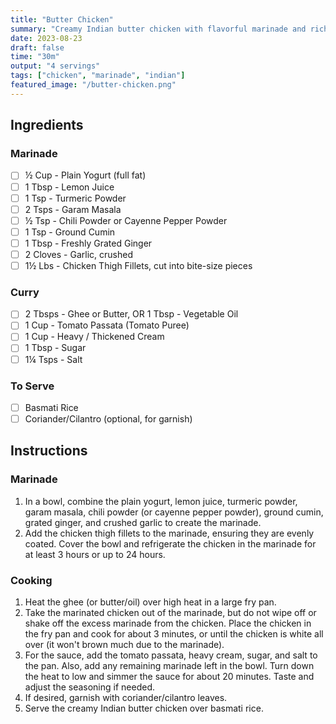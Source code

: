 ```yaml
---
title: "Butter Chicken"
summary: "Creamy Indian butter chicken with flavorful marinade and rich tomato cream sauce"
date: 2023-08-23
draft: false
time: "30m"
output: "4 servings"
tags: ["chicken", "marinade", "indian"]
featured_image: "/butter-chicken.png"
---
```


## Ingredients

### Marinade

- [ ] ½ Cup - Plain Yogurt (full fat)
- [ ] 1 Tbsp - Lemon Juice
- [ ] 1 Tsp - Turmeric Powder
- [ ] 2 Tsps - Garam Masala
- [ ] ½ Tsp - Chili Powder or Cayenne Pepper Powder
- [ ] 1 Tsp - Ground Cumin
- [ ] 1 Tbsp - Freshly Grated Ginger
- [ ] 2 Cloves - Garlic, crushed
- [ ] 1½ Lbs - Chicken Thigh Fillets, cut into bite-size pieces

### Curry

- [ ] 2 Tbsps - Ghee or Butter, OR 1 Tbsp - Vegetable Oil
- [ ] 1 Cup - Tomato Passata (Tomato Puree)
- [ ] 1 Cup - Heavy / Thickened Cream
- [ ] 1 Tbsp - Sugar
- [ ] 1¼ Tsps - Salt

### To Serve

- [ ] Basmati Rice
- [ ] Coriander/Cilantro (optional, for garnish)

## Instructions

### Marinade

1. In a bowl, combine the plain yogurt, lemon juice, turmeric powder, garam masala, chili powder (or cayenne pepper powder), ground cumin, grated ginger, and crushed garlic to create the marinade.
2. Add the chicken thigh fillets to the marinade, ensuring they are evenly coated. Cover the bowl and refrigerate the chicken in the marinade for at least 3 hours or up to 24 hours.

### Cooking

1. Heat the ghee (or butter/oil) over high heat in a large fry pan.
2. Take the marinated chicken out of the marinade, but do not wipe off or shake off the excess marinade from the chicken. Place the chicken in the fry pan and cook for about 3 minutes, or until the chicken is white all over (it won't brown much due to the marinade).
3. For the sauce, add the tomato passata, heavy cream, sugar, and salt to the pan. Also, add any remaining marinade left in the bowl. Turn down the heat to low and simmer the sauce for about 20 minutes. Taste and adjust the seasoning if needed.
4. If desired, garnish with coriander/cilantro leaves.
5. Serve the creamy Indian butter chicken over basmati rice.
